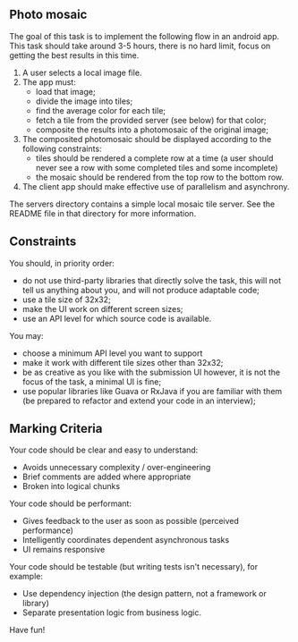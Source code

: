Photo mosaic
------------

The goal of this task is to implement the following flow in an android app.
This task should take around 3-5 hours, there is no hard limit,
   focus on getting the best results in this time.

1. A user selects a local image file.
2. The app must:
   * load that image;
   * divide the image into tiles;
   * find the average color for each tile;
   * fetch a tile from the provided server (see below) for that color;
   * composite the results into a photomosaic of the original image;
3. The composited photomosaic should be displayed according to the following
   constraints:
   * tiles should be rendered a complete row at a time (a user should never
      see a row with some completed tiles and some incomplete)
   * the mosaic should be rendered from the top row to the bottom row.
4. The client app should make effective use of parallelism and asynchrony.

The servers directory contains a simple local mosaic tile server. See the
README file in that directory for more information.

## Constraints

You should, in priority order:

 * do not use third-party libraries that directly solve the task,
   this will not tell us anything about you,
   and will not produce adaptable code;
 * use a tile size of 32x32;
 * make the UI work on different screen sizes;
 * use an API level for which source code is available.

You may:

 * choose a minimum API level you want to support
 * make it work with different tile sizes other than 32x32;
 * be as creative as you like with the submission UI
   however, it is not the focus of the task, a minimal UI is fine;
 * use popular libraries like Guava or RxJava if you are familiar with them
   (be prepared to refactor and extend your code in an interview);

## Marking Criteria

Your code should be clear and easy to understand:

 * Avoids unnecessary complexity / over-engineering
 * Brief comments are added where appropriate
 * Broken into logical chunks

Your code should be performant:

 * Gives feedback to the user as soon as possible (perceived performance)
 * Intelligently coordinates dependent asynchronous tasks
 * UI remains responsive

Your code should be testable (but writing tests isn't necessary), for example:

 * Use dependency injection (the design pattern, not a framework or library)
 * Separate presentation logic from business logic.

Have fun!
